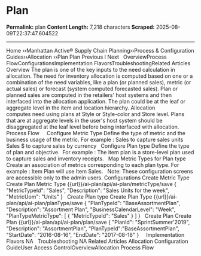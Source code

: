# Plan

**Permalink:** plan
**Content Length:** 7,218 characters
**Scraped:** 2025-08-09T22:37:47.604522

---

Home &rsaquo;&rsaquo;Manhattan Active® Supply Chain Planning&rsaquo;&rsaquo;Process &amp; Configuration Guides&rsaquo;&rsaquo;Allocation ››Plan Plan Previous&nbsp;I&nbsp;Next &nbsp; OverviewProcess FlowConfigurationsImplementation FlavorsTroubleshootingRelated Articles Overview The plan is one of the key inputs to the need calculation&nbsp;in allocation. The need for inventory allocation is computed based on one&nbsp;or a combination of the need variables, like a plan (or planned sales), metric (or actual sales) or forecast (system computed forecasted sales). Plan or planned sales are computed in the retailers&#39; host systems and then interfaced into the allocation application. The plan could be at the leaf or aggregate level in the item and location hierarchy. Allocation computes&nbsp;need using&nbsp;plans at Style or Style-color and Store level.&nbsp;Plans that are at aggregate levels in the user&#39;s host system should be disaggregated at the leaf level before being interfaced with allocation. Process Flow &nbsp; &nbsp; Configure Metric Type Define the type of metric and the business usage of the metric. For example : Sales to capture sales&nbsp;units Sales $ to capture sales by&nbsp;currency &nbsp; Configure Plan type Define the type of plan and objective.&nbsp; For example : The item plan is a store-level plan used to capture sales and inventory receipts. &nbsp; Map Metric Types for Plan type Create an association of metrics corresponding to each plan type. For example : Item Plan will use Item Sales. &nbsp; Note: These configuration screens are accessible only to the admin users. Configurations Create&nbsp;Metric Type Create Plan Metric Type {{url}}/ai-plan/api/ai-plan/metricType/save { &quot;MetricTypeId&quot;: &quot;Sales&quot;, &quot;Description&quot;: &quot;Sales Units for the week&quot;, &quot;MetricUom&quot;: &quot;Units&quot; } &nbsp; Create&nbsp;Plan type Create Plan Type {{url}}/ai-plan/api/ai-plan/planType/save { &quot;PlanTypeId&quot;: &quot;BaseAssortmentPlan&quot;, &quot;Description&quot;: &quot;Assortment Plan&quot;, &quot;BusinessCalendarLevel&quot;: &quot;Week&quot;, &quot;PlanTypeMetricType&quot;: [ { &quot;MetricTypeId&quot;: &quot;Sales&quot; } ] } &nbsp; Create Plan Create Plan {{url}}/ai-plan/api/ai-plan/plan/save { &quot;PlanId&quot;: &quot;SprintSummer&#39;2019&quot;, &quot;Description&quot;: &quot;AssortmentPlan&quot;, &quot;PlanTypeId&quot;:&quot;BaseAssortmentPlan&quot;, &quot;StartDate&quot;: &quot;2016-08-16&quot;, &quot;EndDate&quot;: &quot;2017-08-18&quot; } &nbsp; &nbsp; Implementation Flavors NA &nbsp; Troubleshooting NA Related Articles Allocation Configuration GuideUser Access ControlOverviewAllocation Process Flow &nbsp;